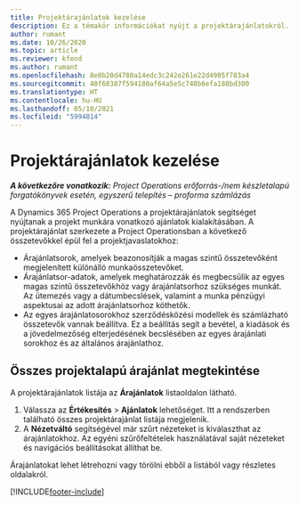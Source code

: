 ```yaml
---
title: Projektárajánlatok kezelése
description: Ez a témakör információkat nyújt a projektárajánlatokról.
author: rumant
ms.date: 10/26/2020
ms.topic: article
ms.reviewer: kfend
ms.author: rumant
ms.openlocfilehash: 8e0b20d4780a14edc3c242e261e22d4905f783a4
ms.sourcegitcommit: 40f68387f594180af64a5e5c748b6efa188bd300
ms.translationtype: HT
ms.contentlocale: hu-HU
ms.lasthandoff: 05/10/2021
ms.locfileid: "5994814"
---
```

# <a name="manage-project-quotes"></a>Projektárajánlatok kezelése

_**A következőre vonatkozik:** Project Operations erőforrás-/nem készletalapú forgatókönyvek esetén, egyszerű telepítés – proforma számlázás_

A Dynamics 365 Project Operations a projektárajánlatok segítséget nyújtanak a projekt munkára vonatkozó ajánlatok kialakításában. A projektárajánlat szerkezete a Project Operationsban a következő összetevőkkel épül fel a projektjavaslatokhoz:

  - Árajánlatsorok, amelyek beazonosítják a magas szintű összetevőként megjelenített különálló munkaösszetevőket.
  - Árajánlatsor-adatok, amelyek meghatározzák és megbecsülik az egyes magas szintű összetevőkhöz vagy árajánlatsorhoz szükséges munkát. Az ütemezés vagy a dátumbecslések, valamint a munka pénzügyi aspektusai az adott árajánlatsorhoz köthetők.
  - Az egyes árajánlatosorokhoz szerződésközési modellek és számlázható összetevők vannak beállítva. Ez a beállítás segít a bevétel, a kiadások és a jövedelmezőség elterjedésének becslésében az egyes árajánlati sorokhoz és az általános árajánlathoz.

## <a name="view-all-project-based-quotes"></a>Összes projektalapú árajánlat megtekintése

A projektárajánlatok listája az **Árajánlatok** listaoldalon látható. 

1. Válassza az **Értékesítés** > **Ajánlatok** lehetőséget. Itt a rendszerben található összes projektárajánlat listája megjelenik. 
2. A **Nézetváltó** segítségével már szűrt nézeteket is kiválaszthat az árajánlatokhoz. Az egyéni szűrőfeltételek használatával saját nézeteket és navigációs beállításokat állíthat be.

Árajánlatokat lehet létrehozni vagy törölni ebből a listából vagy részletes oldalakról.


[!INCLUDE[footer-include](../../includes/footer-banner.md)]